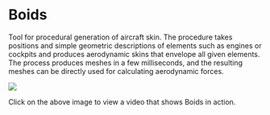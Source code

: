 # Boids

Tool for procedural generation of aircraft skin. The procedure takes positions and simple geometric descriptions of elements such as engines or cockpits and produces aerodynamic skins that envelope all given elements. The process produces meshes in a few milliseconds, and the resulting meshes can be directly used for calculating aerodynamic forces.

[![](https://img.youtube.com/vi/znQTDO6tgvc/0.jpg)](http://www.youtube.com/watch?v=znQTDO6tgvc "Boids")

Click on the above image to view a video that shows Boids in action.
